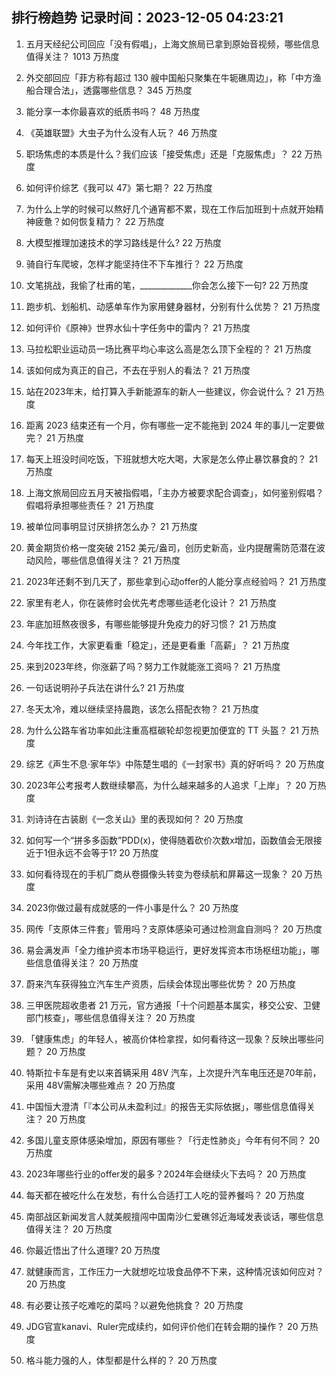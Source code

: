 
## 排行榜趋势 记录时间：2023-12-05 04:23:21
  
  1. 五月天经纪公司回应「没有假唱」，上海文旅局已拿到原始音视频，哪些信息值得关注？ 1013 万热度
    
  2. 外交部回应「菲方称有超过 130 艘中国船只聚集在牛轭礁周边」，称「中方渔船合理合法」，透露哪些信息？ 345 万热度
    
  3. 能分享一本你最喜欢的纸质书吗？ 48 万热度
    
  4. 《英雄联盟》大虫子为什么没有人玩？ 46 万热度
    
  5. 职场焦虑的本质是什么？我们应该「接受焦虑」还是「克服焦虑」？ 22 万热度
    
  6. 如何评价综艺《我可以 47》第七期？ 22 万热度
    
  7. 为什么上学的时候可以熬好几个通宵都不累，现在工作后加班到十点就开始精神疲惫？如何恢复精力？ 22 万热度
    
  8. 大模型推理加速技术的学习路线是什么? 22 万热度
    
  9. 骑自行车爬坡，怎样才能坚持住不下车推行？ 22 万热度
    
  10. 文笔挑战，我偷了杜甫的笔，_____________你会怎么接下一句? 22 万热度
    
  11. 跑步机、划船机、动感单车作为家用健身器材，分别有什么优势？ 21 万热度
    
  12. 如何评价《原神》世界水仙十字任务中的雷内？ 21 万热度
    
  13. 马拉松职业运动员一场比赛平均心率这么高是怎么顶下全程的？ 21 万热度
    
  14. 该如何成为真正的自己，不去在乎别人的看法？ 21 万热度
    
  15. 站在2023年末，给打算入手新能源车的新人一些建议，你会说什么？ 21 万热度
    
  16. 距离 2023 结束还有一个月，你有哪些一定不能拖到 2024 年的事儿一定要做完？ 21 万热度
    
  17. 每天上班没时间吃饭，下班就想大吃大喝，大家是怎么停止暴饮暴食的？ 21 万热度
    
  18. 上海文旅局回应五月天被指假唱，「主办方被要求配合调查」，如何鉴别假唱？假唱将承担哪些责任？ 21 万热度
    
  19. 被单位同事明显讨厌排挤怎么办？ 21 万热度
    
  20. 黄金期货价格一度突破 2152 美元/盎司，创历史新高，业内提醒需防范潜在波动风险，哪些信息值得关注？ 21 万热度
    
  21. 2023年还剩不到几天了，那些拿到心动offer的人能分享点经验吗？ 21 万热度
    
  22. 家里有老人，你在装修时会优先考虑哪些适老化设计？ 21 万热度
    
  23. 年底加班熬夜很多，有哪些能够提升免疫力的好习惯？ 21 万热度
    
  24. 今年找工作，大家更看重「稳定」，还是更看重「高薪」？ 21 万热度
    
  25. 来到2023年终，你涨薪了吗？努力工作就能涨工资吗？ 21 万热度
    
  26. 一句话说明孙子兵法在讲什么? 21 万热度
    
  27. 冬天太冷，难以继续坚持晨跑，该怎么搭配衣物？ 21 万热度
    
  28. 为什么公路车省功率如此注重高框碳轮却忽视更加便宜的 TT 头盔？ 21 万热度
    
  29. 综艺《声生不息·家年华》中陈楚生唱的《一封家书》真的好听吗？ 20 万热度
    
  30. 2023年公考报考人数继续攀高，为什么越来越多的人追求「上岸」？ 20 万热度
    
  31. 刘诗诗在古装剧《一念关山》里的表现如何？ 20 万热度
    
  32. 如何写一个“拼多多函数”PDD(x)，使得随着砍价次数x增加，函数值会无限接近于1但永远不会等于1? 20 万热度
    
  33. 如何看待现在的手机厂商从卷摄像头转变为卷续航和屏幕这一现象？ 20 万热度
    
  34. 2023你做过最有成就感的一件小事是什么？ 20 万热度
    
  35. 网传「支原体三件套」管用吗？支原体感染可通过检测盒自测吗？ 20 万热度
    
  36. 易会满发声「全力维护资本市场平稳运行，更好发挥资本市场枢纽功能」，哪些信息值得关注？ 20 万热度
    
  37. 蔚来汽车获得独立汽车生产资质，后续会体现出哪些优势？ 20 万热度
    
  38. 三甲医院超收患者 21 万元，官方通报「十个问题基本属实，移交公安、卫健部门核查」，哪些信息值得关注？ 20 万热度
    
  39. 「健康焦虑」的年轻人，被高价体检拿捏，如何看待这一现象？反映出哪些问题？ 20 万热度
    
  40. 特斯拉卡车是有史以来首辆采用 48V 汽车，上次提升汽车电压还是70年前，采用 48V需解决哪些难点？ 20 万热度
    
  41. 中国恒大澄清「『本公司从未盈利过』的报告无实际依据」，哪些信息值得关注？ 20 万热度
    
  42. 多国儿童支原体感染增加，原因有哪些？「行走性肺炎」今年有何不同？ 20 万热度
    
  43. 2023年哪些行业的offer发的最多？2024年会继续火下去吗？ 20 万热度
    
  44. 每天都在被吃什么在发愁，有什么合适打工人吃的营养餐吗？ 20 万热度
    
  45. 南部战区新闻发言人就美舰擅闯中国南沙仁爱礁邻近海域发表谈话，哪些信息值得关注？ 20 万热度
    
  46. 你最近悟出了什么道理? 20 万热度
    
  47. 就健康而言，工作压力一大就想吃垃圾食品停不下来，这种情况该如何应对？ 20 万热度
    
  48. 有必要让孩子吃难吃的菜吗？以避免他挑食？ 20 万热度
    
  49. JDG官宣kanavi、Ruler完成续约，如何评价他们在转会期的操作？ 20 万热度
    
  50. 格斗能力强的人，体型都是什么样的？ 20 万热度
    